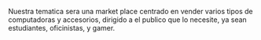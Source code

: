 Nuestra tematica sera una market place centrado en vender varios tipos de computadoras
y accesorios, dirigido a el publico que lo necesite, ya sean estudiantes, oficinistas,
y gamer.
